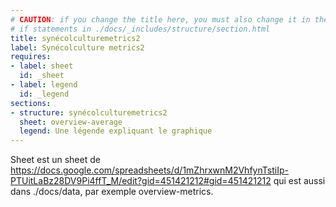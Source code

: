 ```yaml
---
# CAUTION: if you change the title here, you must also change it in the
# if statements in ./docs/_includes/structure/section.html
title: synécolculturemetrics2
label: Synécolculture metrics2
requires:
- label: sheet
  id: _sheet
- label: legend
  id: _legend
sections:
- structure: synécolculturemetrics2
  sheet: overview-average
  legend: Une légende expliquant le graphique
---
```

Sheet est un sheet de https://docs.google.com/spreadsheets/d/1mZhrxwnM2VhfynTstiIp-PTUitLaBz28DV9Pi4ffT_M/edit?gid=451421212#gid=451421212 qui est aussi dans ./docs/data, par exemple overview-metrics.
